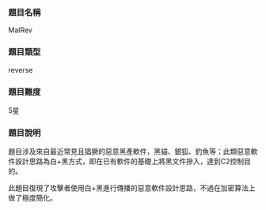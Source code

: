 ### 題目名稱

MalRev

### 題目類型

reverse

### 題目難度

5星

### 題目說明

題目涉及來自最近常見且猖獗的惡意黑產軟件，黑貓、銀狐、釣魚等；此類惡意軟件設計思路為白+黑方式，即在已有軟件的基礎上將黑文件摻入，達到C2控制目的。

此題目復現了攻擊者使用白+黑進行傳播的惡意軟件設計思路，不過在加密算法上做了極度簡化。